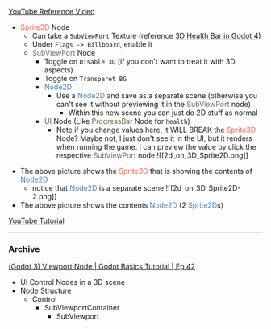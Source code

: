 
[YouTube Reference Video](https://www.youtube.com/watch?v=Afq4P6sS-xY)
* <span style="color:tomato;">Sprite3D</span> Node
	* Can take a `SubViewPort` Texture (reference [3D Health Bar in Godot 4](https://www.youtube.com/watch?v=Afq4P6sS-xY))
	* Under `Flags -> Billboard`, enable it
	* <span style="color:DimGray;">SubViewPort</span> Node
		* Toggle on `Disable 3D` (if you don't want to treat it with 3D aspects)
		* Toggle on `Transparet BG`
		* <span style="color:SteelBlue;">Node2D</span>
			* Use a <span style="color:SteelBlue;">Node2D</span> and save as a separate scene (otherwise you can't see it without previewing it in the <span style="color:DimGray;">SubViewPort</span> node)
				* Within this new scene you can just do 2D stuff as normal
		* <span style="color:DarkOliveGreen;">UI</span> Node (Like <span style="color:DarkOliveGreen;">ProgressBar</span> Node for `health`)
			* Note if you change values here, it WILL BREAK the <span style="color:tomato;">Sprite3D</span> Node? Maybe not, I just don't see it in the UI, but it renders when running the game. I can preview the value by click the respective <span style="color:DimGray;">SubViewPort</span> node
![[2d_on_3D_Sprite2D.png]]
+ The above picture shows the <span style="color:tomato;">Sprite3D</span> that is showing the contents of <span style="color:SteelBlue;">Node2D</span>
	+ notice that <span style="color:SteelBlue;">Node2D</span> is a separate scene
![[2d_on_3D_Sprite2D-2.png]]
+ The above picture shows the contents <span style="color:SteelBlue;">Node2D</span> (2 <span style="color:SteelBlue;">Sprite2D</span>s)


[YouTube Tutorial](https://www.youtube.com/watch?v=NZ7EP1Kt_sI)

---
### Archive

[(Godot 3) Viewport Node | Godot Basics Tutorial | Ep 42](https://www.youtube.com/watch?v=euQZ-jddoBo)
+ UI Control Nodes in a 3D scene
+ Node Structure
	+ Control
		+ SubViewportContainer
			+ SubViewport